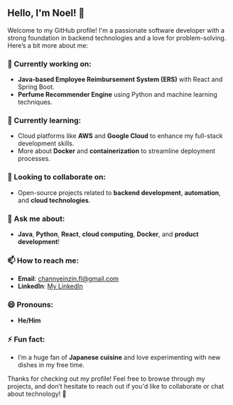 ## Hello, I'm Noel! 👋

Welcome to my GitHub profile! I'm a passionate software developer with a strong foundation in backend technologies and a love for problem-solving. Here’s a bit more about me:

### 🔧 Currently working on:
- **Java-based Employee Reimbursement System (ERS)** with React and Spring Boot.
- **Perfume Recommender Engine** using Python and machine learning techniques.

### 🌱 Currently learning:
- Cloud platforms like **AWS** and **Google Cloud** to enhance my full-stack development skills.
- More about **Docker** and **containerization** to streamline deployment processes.

### 🤝 Looking to collaborate on:
- Open-source projects related to **backend development**, **automation**, and **cloud technologies**.

### 💬 Ask me about:
- **Java**, **Python**, **React**, **cloud computing**, **Docker**, and **product development**!

### 📫 How to reach me:
- **Email**: [channyeinzin.fl@gmail.com](mailto:channyeinzin.fl@gmail.com)
- **LinkedIn**: [My LinkedIn](https://www.linkedin.com/in/channyeinzin)

### 😄 Pronouns:
- **He/Him**

### ⚡ Fun fact:
- I’m a huge fan of **Japanese cuisine** and love experimenting with new dishes in my free time.

Thanks for checking out my profile! Feel free to browse through my projects, and don’t hesitate to reach out if you'd like to collaborate or chat about technology! 🚀
